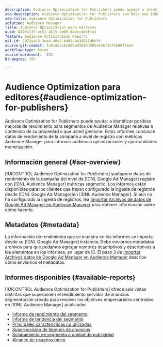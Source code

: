 ```yaml
---
description: Audience Optimization for Publishers puede ayudar a identificar posibles mejoras de rendimiento para segmentos de Audience Manager relativas a contenido de su propiedad o que usted gestione. Estos informes combinan datos de rendimiento de la campaña a nivel de registro con métricas Audience Manager para informar audiencia optimizaciones y oportunidades monetización.
seo-description: Audience Optimization for Publishers can help you identify potential performance opportunities for Audience Manager segments on your owned and operated content. These reports combine log-level campaign performance data with Audience Manager metrics to inform audience optimizations and monetization opportunities.
seo-title: Audience Optimization for Publishers
solution: Audience Manager
title: Audience Optimization para editores
uuid: 8425e237-ec52-4615-bb00-84ece4ebffe1
feature: Audience Optimization Reports
exl-id: 5972ea89-3e4d-48a5-bdd2-0a34211d8bfd
source-git-commit: fe01ebac8c0d0ad3630d3853e0bf32f0b00f6a44
workflow-type: tm+mt
source-wordcount: '231'
ht-degree: 19%

---
```


# Audience Optimization para editores{#audience-optimization-for-publishers}

Audience Optimization for Publishers puede ayudar a identificar posibles mejoras de rendimiento para segmentos de Audience Manager relativas a contenido de su propiedad o que usted gestione. Estos informes combinan datos de rendimiento de la campaña a nivel de registro con métricas Audience Manager para informar audiencia optimizaciones y oportunidades monetización.

## Información general {#aor-overview}

[!UICONTROL Audience Optimization for Publishers] yuxtapone datos de rendimiento de la campaña del nivel de [!DNL Google Ad Manager] registro con [!DNL Audience Manager] métricas segmento. Los informes están disponibles para los clientes que hayan configurado la ingesta de registros desde [!DNL Google Ad Manager]en [!DNL Audience Manager]. Si aún no ha configurado la ingesta de registros, lea [Importar Archivos de datos de Google Ad Manager en Audience Manager](import-dfp.md) para obtener información sobre cómo hacerlo.

## Metadatos {#metadata}

La información de rendimiento que se muestra en los informes se importa desde su [!DNL Google Ad Manager] instancia. Debe enviarnos metadatos archivos para que podamos agregar nombres descriptivos y descriptivos a los elementos en los informes, en lugar de ID. El paso 3 de [Importar Archivos datos de Google Ad Manager en Audience Manager](../../../reporting/audience-optimization-reports/aor-publishers/import-dfp.md) describe cómo enviarnos el metadatos.

## Informes disponibles {#available-reports}

[!UICONTROL Audience Optimization for Publishers] ofrece seis vistas distintas que superponen el rendimiento servidor de anuncios segmentación creado para resolver los objetivos empresariales centrados en [!DNL Audience Manager] publicador.

+ [Informe de rendimiento del segmento](publisher-segment-performance.md)
+ [Informe de tendencia del segmento](publisher-segment-trends.md)
+ [Principales características no utilizadas](publisher-top-unused-traits.md)
+ [Superposición de bloques de anuncios](publisher-ad-unit-overlap.md)
+ [Solapamiento de segmento a unidad de publicidad](publisher-segment-ad-unit-overlap.md)
+ [Alcance de usuarios único](publisher-unique-reach.md)
